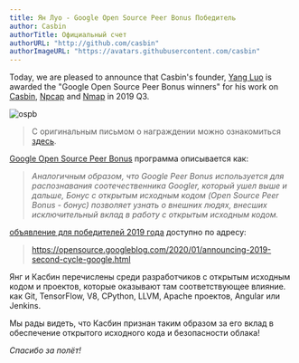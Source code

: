 ```yaml
---
title: Ян Луо - Google Open Source Peer Bonus Победитель
author: Casbin
authorTitle: Официальный счет
authorURL: "http://github.com/casbin"
authorImageURL: "https://avatars.githubusercontent.com/casbin"
---
```


Today, we are pleased to announce that Casbin's founder, [Yang Luo](https://github.com/hsluoyz) is awarded the "Google Open Source Peer Bonus winners" for his work on [Casbin](/), [Npcap](https://nmap.org/npcap/) and [Nmap](https://nmap.org/) in 2019 Q3.

![ospb](https://hsluoyz.github.io/download/Open%20Source%20Peer%20Bonus%20Q3%202019%20-%20Yang%20Luo%20-%20OSPB%20Award%20Letter.png)

> С оригинальным письмом о награждении можно ознакомиться [здесь](https://github.com/hsluoyz/hsluoyz.github.io/blob/master/download/Open%20Source%20Peer%20Bonus%20Q3%202019%20-%20Yang%20Luo%20-%20OSPB%20Award%20Letter.pdf).

[Google Open Source Peer Bonus](https://opensource.google.com/docs/growing/peer-bonus/) программа описывается как:

> _Аналогичным образом, что Google Peer Bonus используется для распознавания соотечественника Googler, который ушел выше и дальше, Бонус с открытым исходным кодом (Open Source Peer Bonus - бонус) позволяет узнать о внешних людях, внесших исключительный вклад в работу с открытым исходным кодом._

[объявление для победителей 2019 года](https://opensource.googleblog.com/2020/01/announcing-2019-second-cycle-google.html) доступно по адресу:

> https://opensource.googleblog.com/2020/01/announcing-2019-second-cycle-google.html

Янг и Касбин перечислены среди разработчиков с открытым исходным кодом и проектов, которые оказывают там соответствующее влияние. как Git, TensorFlow, V8, CPython, LLVM, Apache проектов, Angular или Jenkins.

Мы рады видеть, что Касбин признан таким образом за его вклад в обеспечение открытого исходного кода и безопасности облака!

_Спасибо за полёт!_
